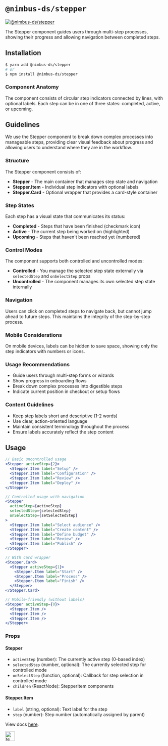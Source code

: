 # `@nimbus-ds/stepper`

[![@nimbus-ds/stepper](https://img.shields.io/npm/v/@nimbus-ds/stepper?label=%40nimbus-ds%2Fstepper)](https://www.npmjs.com/package/@nimbus-ds/stepper)

The Stepper component guides users through multi-step processes, showing their progress and allowing navigation between completed steps.

## Installation

```sh
$ yarn add @nimbus-ds/stepper
# or
$ npm install @nimbus-ds/stepper
```

### Component Anatomy

The component consists of circular step indicators connected by lines, with optional labels. Each step can be in one of three states: completed, active, or upcoming.

## Guidelines

We use the Stepper component to break down complex processes into manageable steps, providing clear visual feedback about progress and allowing users to understand where they are in the workflow.

### Structure

The Stepper component consists of:

- **Stepper** - The main container that manages step state and navigation
- **Stepper.Item** - Individual step indicators with optional labels
- **Stepper.Card** - Optional wrapper that provides a card-style container

### Step States

Each step has a visual state that communicates its status:

- **Completed** - Steps that have been finished (checkmark icon)
- **Active** - The current step being worked on (highlighted)
- **Upcoming** - Steps that haven't been reached yet (numbered)

### Control Modes

The component supports both controlled and uncontrolled modes:

- **Controlled** - You manage the selected step state externally via `selectedStep` and `onSelectStep` props
- **Uncontrolled** - The component manages its own selected step state internally

### Navigation

Users can click on completed steps to navigate back, but cannot jump ahead to future steps. This maintains the integrity of the step-by-step process.

### Mobile Considerations

On mobile devices, labels can be hidden to save space, showing only the step indicators with numbers or icons.

### Usage Recommendations

- Guide users through multi-step forms or wizards
- Show progress in onboarding flows
- Break down complex processes into digestible steps
- Indicate current position in checkout or setup flows

### Content Guidelines

- Keep step labels short and descriptive (1-2 words)
- Use clear, action-oriented language
- Maintain consistent terminology throughout the process
- Ensure labels accurately reflect the step content

## Usage

```jsx
// Basic uncontrolled usage
<Stepper activeStep={2}>
  <Stepper.Item label="Setup" />
  <Stepper.Item label="Configuration" />
  <Stepper.Item label="Review" />
  <Stepper.Item label="Deploy" />
</Stepper>

// Controlled usage with navigation
<Stepper
  activeStep={activeStep}
  selectedStep={selectedStep}
  onSelectStep={setSelectedStep}
>
  <Stepper.Item label="Select audience" />
  <Stepper.Item label="Create content" />
  <Stepper.Item label="Define budget" />
  <Stepper.Item label="Review" />
  <Stepper.Item label="Publish" />
</Stepper>

// With card wrapper
<Stepper.Card>
  <Stepper activeStep={1}>
    <Stepper.Item label="Start" />
    <Stepper.Item label="Process" />
    <Stepper.Item label="Finish" />
  </Stepper>
</Stepper.Card>

// Mobile-friendly (without labels)
<Stepper activeStep={0}>
  <Stepper.Item />
  <Stepper.Item />
  <Stepper.Item />
</Stepper>
```

### Props

#### Stepper

- `activeStep` (number): The currently active step (0-based index)
- `selectedStep` (number, optional): The currently selected step for controlled mode
- `onSelectStep` (function, optional): Callback for step selection in controlled mode
- `children` (ReactNode): StepperItem components

#### Stepper.Item

- `label` (string, optional): Text label for the step
- `step` (number): Step number (automatically assigned by parent)

View docs [here](https://nimbus.nuvemshop.com.br/documentation/composite-components/stepper).

<img alt="Nimbus" style="margin-bottom: 30px;" src="https://tiendanube.github.io/design-system-nimbus/static/media/nimbus-logo.ab60bd79.png" height="30" />
